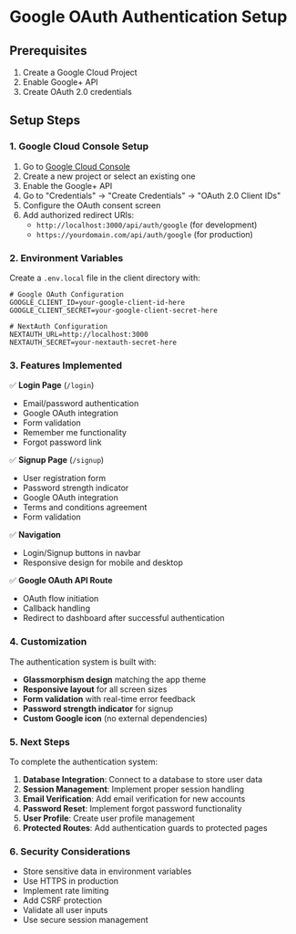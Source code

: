 # Google OAuth Authentication Setup

## Prerequisites

1. Create a Google Cloud Project
2. Enable Google+ API
3. Create OAuth 2.0 credentials

## Setup Steps

### 1. Google Cloud Console Setup

1. Go to [Google Cloud Console](https://console.cloud.google.com/)
2. Create a new project or select an existing one
3. Enable the Google+ API
4. Go to "Credentials" → "Create Credentials" → "OAuth 2.0 Client IDs"
5. Configure the OAuth consent screen
6. Add authorized redirect URIs:
   - `http://localhost:3000/api/auth/google` (for development)
   - `https://yourdomain.com/api/auth/google` (for production)

### 2. Environment Variables

Create a `.env.local` file in the client directory with:

```env
# Google OAuth Configuration
GOOGLE_CLIENT_ID=your-google-client-id-here
GOOGLE_CLIENT_SECRET=your-google-client-secret-here

# NextAuth Configuration
NEXTAUTH_URL=http://localhost:3000
NEXTAUTH_SECRET=your-nextauth-secret-here
```

### 3. Features Implemented

✅ **Login Page** (`/login`)
- Email/password authentication
- Google OAuth integration
- Form validation
- Remember me functionality
- Forgot password link

✅ **Signup Page** (`/signup`)
- User registration form
- Password strength indicator
- Google OAuth integration
- Terms and conditions agreement
- Form validation

✅ **Navigation**
- Login/Signup buttons in navbar
- Responsive design for mobile and desktop

✅ **Google OAuth API Route**
- OAuth flow initiation
- Callback handling
- Redirect to dashboard after successful authentication

### 4. Customization

The authentication system is built with:
- **Glassmorphism design** matching the app theme
- **Responsive layout** for all screen sizes
- **Form validation** with real-time error feedback
- **Password strength indicator** for signup
- **Custom Google icon** (no external dependencies)

### 5. Next Steps

To complete the authentication system:

1. **Database Integration**: Connect to a database to store user data
2. **Session Management**: Implement proper session handling
3. **Email Verification**: Add email verification for new accounts
4. **Password Reset**: Implement forgot password functionality
5. **User Profile**: Create user profile management
6. **Protected Routes**: Add authentication guards to protected pages

### 6. Security Considerations

- Store sensitive data in environment variables
- Use HTTPS in production
- Implement rate limiting
- Add CSRF protection
- Validate all user inputs
- Use secure session management
